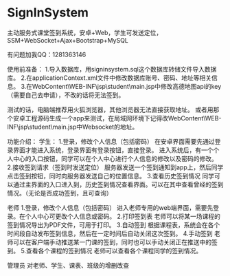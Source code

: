 # SignInSystem
主动服务式课堂签到系统，安卓+Web，学生可发送定位，SSM+WebSocket+Ajax+Bootstrap+MySQL

有问题加我QQ：1281363146

使用前准备：
1.导入数据库，用signinsystem.sql这个数据库转储文件导入数据库。
2.在applicationContext.xml文件中修改数据库账号、密码、地址等相关信息。
3.在WebContent\WEB-INF\jsp\student\main.jsp中修改高德地图api的key（需要自己去申请），不改的话将无法签到。

测试的话，电脑端推荐用火狐浏览器，其他浏览器无法直接获取地址。
或者用那个安卓工程源码生成一个app来测试，在局域网环境下记得改WebContent\WEB-INF\jsp\student\main.jsp中Websocket的地址。

功能介绍：
学生：
1.登录，修改个人信息（包括密码）
在安卓界面需要先通过登录界面才能进入系统，登录界面有登录按钮，直接登录。
进入系统后，有一个个人中心的入口按钮，同学可以在个人中心进行个人信息的修改以及密码的修改。
2.接收签到请求（签到时发送定位）
服务器发送一个签到通知到app上，然后同学点击签到按钮，同时向服务器发送自己的位置信息。
3.查看历史签到情况
同学可以通过主界面的入口进入到，历史签到情况查看界面。可以在其中查看曾经的签到情况。（无论是否成功签到，且可查询）

老师
1.登录，修改个人信息（包括密码）
进入老师专用的web端界面，需要先登录。在个人中心可更改个人信息或密码。
2.打印签到表
老师可以将某一场课程的签到情况导出为PDF文件，可用于打印。
3.自动签到
根据课程表，系统会在各个时间段自动发布签到信息，然后在一定时间后自动关闭这次签到。
4.手动签到
老师可以在客户端手动推送某一门课的签到，同时也可以手动关闭正在推送中的签到。 
5.查看各个课程的签到情况
老师可以查看各个课程同学的签到情况。

管理员
对老师、学生、课表、班级的增删改查

